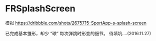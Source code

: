 # FRSplashScreen
模拟 https://dribbble.com/shots/2675715-SportApp-s-splash-screen

已完成基本雏形，却少 “球” 每次弹跳时形变的细节。
待填坑....(2016.11.27)
